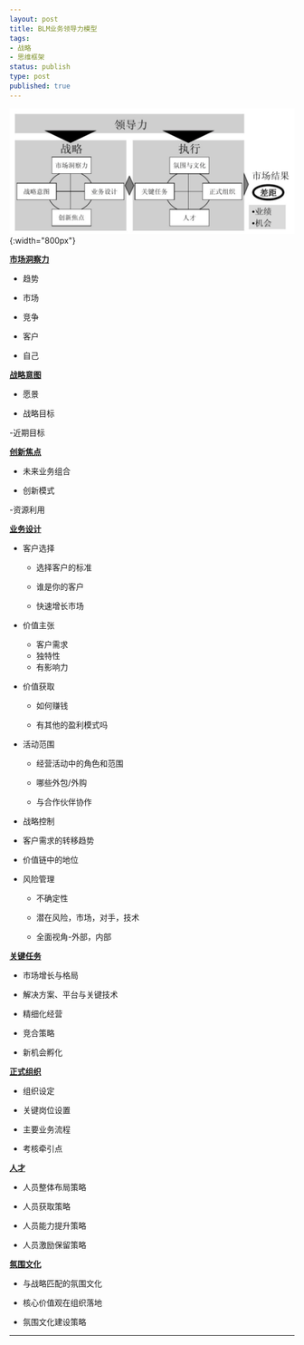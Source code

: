 ```yaml
--- 
layout: post
title: BLM业务领导力模型
tags: 
- 战略
- 思维框架
status: publish
type: post
published: true
---
```


![](/upload/image/BLM业务领导力模型.png){:width="800px"}

**<u>市场洞察力</u>**&nbsp;

- 趋势

- 市场

- 竞争

- 客户

- 自己

**<u>战略意图</u>**

- 愿景

- 战略目标

-近期目标

**<u>创新焦点</u>**

- 未来业务组合

- 创新模式

-资源利用

**<u>业务设计</u>**

- 客户选择

  - 选择客户的标准
  
  - 谁是你的客户
  
  - 快速增长市场
  
- 价值主张

  - 客户需求
  - 独特性
  - 有影响力
  
- 价值获取

  - 如何赚钱
  
  - 有其他的盈利模式吗
  
- 活动范围

  - 经营活动中的角色和范围
  
  - 哪些外包/外购
  
  - 与合作伙伴协作
  
- 战略控制

 - 客户需求的转移趋势
 
 - 价值链中的地位
 
- 风险管理

  - 不确定性
  
  - 潜在风险，市场，对手，技术
  
  - 全面视角-外部，内部
  
**<u>关键任务</u>**

- 市场增长与格局

- 解决方案、平台与关键技术

- 精细化经营

- 竞合策略

- 新机会孵化

**<u>正式组织</u>**

- 组织设定

- 关键岗位设置

- 主要业务流程

- 考核牵引点

**<u>人才</u>**

- 人员整体布局策略

- 人员获取策略

- 人员能力提升策略

- 人员激励保留策略

**<u>氛围文化</u>**

- 与战略匹配的氛围文化

- 核心价值观在组织落地

- 氛围文化建设策略
  
---
